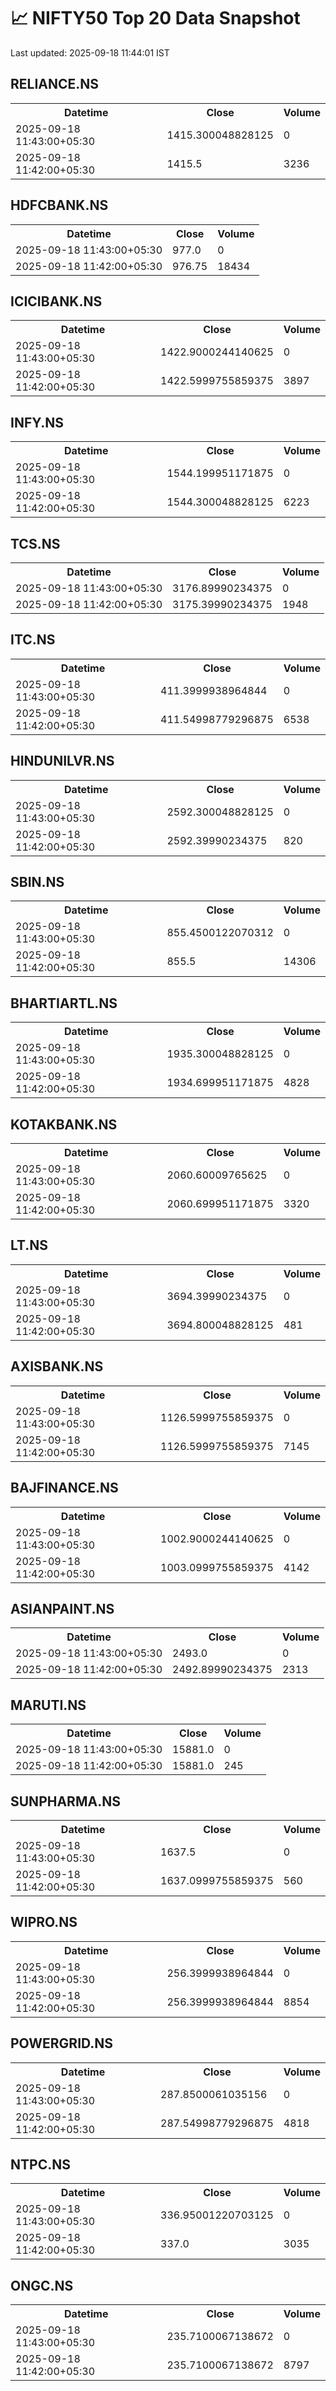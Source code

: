 # 📈 NIFTY50 Top 20 Data Snapshot

Last updated: 2025-09-18 11:44:01 IST

## RELIANCE.NS

<table>
  <tr><th>Datetime</th><th>Close</th><th>Volume</th></tr>
  <tr><td>2025-09-18 11:43:00+05:30</td><td>1415.300048828125</td><td>0</td></tr>
  <tr><td>2025-09-18 11:42:00+05:30</td><td>1415.5</td><td>3236</td></tr>
</table>

## HDFCBANK.NS

<table>
  <tr><th>Datetime</th><th>Close</th><th>Volume</th></tr>
  <tr><td>2025-09-18 11:43:00+05:30</td><td>977.0</td><td>0</td></tr>
  <tr><td>2025-09-18 11:42:00+05:30</td><td>976.75</td><td>18434</td></tr>
</table>

## ICICIBANK.NS

<table>
  <tr><th>Datetime</th><th>Close</th><th>Volume</th></tr>
  <tr><td>2025-09-18 11:43:00+05:30</td><td>1422.9000244140625</td><td>0</td></tr>
  <tr><td>2025-09-18 11:42:00+05:30</td><td>1422.5999755859375</td><td>3897</td></tr>
</table>

## INFY.NS

<table>
  <tr><th>Datetime</th><th>Close</th><th>Volume</th></tr>
  <tr><td>2025-09-18 11:43:00+05:30</td><td>1544.199951171875</td><td>0</td></tr>
  <tr><td>2025-09-18 11:42:00+05:30</td><td>1544.300048828125</td><td>6223</td></tr>
</table>

## TCS.NS

<table>
  <tr><th>Datetime</th><th>Close</th><th>Volume</th></tr>
  <tr><td>2025-09-18 11:43:00+05:30</td><td>3176.89990234375</td><td>0</td></tr>
  <tr><td>2025-09-18 11:42:00+05:30</td><td>3175.39990234375</td><td>1948</td></tr>
</table>

## ITC.NS

<table>
  <tr><th>Datetime</th><th>Close</th><th>Volume</th></tr>
  <tr><td>2025-09-18 11:43:00+05:30</td><td>411.3999938964844</td><td>0</td></tr>
  <tr><td>2025-09-18 11:42:00+05:30</td><td>411.54998779296875</td><td>6538</td></tr>
</table>

## HINDUNILVR.NS

<table>
  <tr><th>Datetime</th><th>Close</th><th>Volume</th></tr>
  <tr><td>2025-09-18 11:43:00+05:30</td><td>2592.300048828125</td><td>0</td></tr>
  <tr><td>2025-09-18 11:42:00+05:30</td><td>2592.39990234375</td><td>820</td></tr>
</table>

## SBIN.NS

<table>
  <tr><th>Datetime</th><th>Close</th><th>Volume</th></tr>
  <tr><td>2025-09-18 11:43:00+05:30</td><td>855.4500122070312</td><td>0</td></tr>
  <tr><td>2025-09-18 11:42:00+05:30</td><td>855.5</td><td>14306</td></tr>
</table>

## BHARTIARTL.NS

<table>
  <tr><th>Datetime</th><th>Close</th><th>Volume</th></tr>
  <tr><td>2025-09-18 11:43:00+05:30</td><td>1935.300048828125</td><td>0</td></tr>
  <tr><td>2025-09-18 11:42:00+05:30</td><td>1934.699951171875</td><td>4828</td></tr>
</table>

## KOTAKBANK.NS

<table>
  <tr><th>Datetime</th><th>Close</th><th>Volume</th></tr>
  <tr><td>2025-09-18 11:43:00+05:30</td><td>2060.60009765625</td><td>0</td></tr>
  <tr><td>2025-09-18 11:42:00+05:30</td><td>2060.699951171875</td><td>3320</td></tr>
</table>

## LT.NS

<table>
  <tr><th>Datetime</th><th>Close</th><th>Volume</th></tr>
  <tr><td>2025-09-18 11:43:00+05:30</td><td>3694.39990234375</td><td>0</td></tr>
  <tr><td>2025-09-18 11:42:00+05:30</td><td>3694.800048828125</td><td>481</td></tr>
</table>

## AXISBANK.NS

<table>
  <tr><th>Datetime</th><th>Close</th><th>Volume</th></tr>
  <tr><td>2025-09-18 11:43:00+05:30</td><td>1126.5999755859375</td><td>0</td></tr>
  <tr><td>2025-09-18 11:42:00+05:30</td><td>1126.5999755859375</td><td>7145</td></tr>
</table>

## BAJFINANCE.NS

<table>
  <tr><th>Datetime</th><th>Close</th><th>Volume</th></tr>
  <tr><td>2025-09-18 11:43:00+05:30</td><td>1002.9000244140625</td><td>0</td></tr>
  <tr><td>2025-09-18 11:42:00+05:30</td><td>1003.0999755859375</td><td>4142</td></tr>
</table>

## ASIANPAINT.NS

<table>
  <tr><th>Datetime</th><th>Close</th><th>Volume</th></tr>
  <tr><td>2025-09-18 11:43:00+05:30</td><td>2493.0</td><td>0</td></tr>
  <tr><td>2025-09-18 11:42:00+05:30</td><td>2492.89990234375</td><td>2313</td></tr>
</table>

## MARUTI.NS

<table>
  <tr><th>Datetime</th><th>Close</th><th>Volume</th></tr>
  <tr><td>2025-09-18 11:43:00+05:30</td><td>15881.0</td><td>0</td></tr>
  <tr><td>2025-09-18 11:42:00+05:30</td><td>15881.0</td><td>245</td></tr>
</table>

## SUNPHARMA.NS

<table>
  <tr><th>Datetime</th><th>Close</th><th>Volume</th></tr>
  <tr><td>2025-09-18 11:43:00+05:30</td><td>1637.5</td><td>0</td></tr>
  <tr><td>2025-09-18 11:42:00+05:30</td><td>1637.0999755859375</td><td>560</td></tr>
</table>

## WIPRO.NS

<table>
  <tr><th>Datetime</th><th>Close</th><th>Volume</th></tr>
  <tr><td>2025-09-18 11:43:00+05:30</td><td>256.3999938964844</td><td>0</td></tr>
  <tr><td>2025-09-18 11:42:00+05:30</td><td>256.3999938964844</td><td>8854</td></tr>
</table>

## POWERGRID.NS

<table>
  <tr><th>Datetime</th><th>Close</th><th>Volume</th></tr>
  <tr><td>2025-09-18 11:43:00+05:30</td><td>287.8500061035156</td><td>0</td></tr>
  <tr><td>2025-09-18 11:42:00+05:30</td><td>287.54998779296875</td><td>4818</td></tr>
</table>

## NTPC.NS

<table>
  <tr><th>Datetime</th><th>Close</th><th>Volume</th></tr>
  <tr><td>2025-09-18 11:43:00+05:30</td><td>336.95001220703125</td><td>0</td></tr>
  <tr><td>2025-09-18 11:42:00+05:30</td><td>337.0</td><td>3035</td></tr>
</table>

## ONGC.NS

<table>
  <tr><th>Datetime</th><th>Close</th><th>Volume</th></tr>
  <tr><td>2025-09-18 11:43:00+05:30</td><td>235.7100067138672</td><td>0</td></tr>
  <tr><td>2025-09-18 11:42:00+05:30</td><td>235.7100067138672</td><td>8797</td></tr>
</table>

